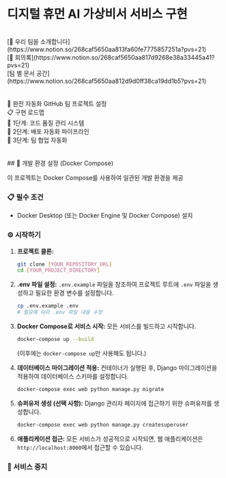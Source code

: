 # 디지털 휴먼 AI 가상비서 서비스 구현
</br>
[🤩 우리 팀을 소개합니다](https://www.notion.so/268caf5650aa813fa60fe7775857251a?pvs=21)
</br>
[📅 회의록](https://www.notion.so/268caf5650aa817d9268e38a33445a41?pvs=21)
</br>
[팀 별 문서 공간](https://www.notion.so/268caf5650aa812d9d0ff38ca19dd1b5?pvs=21)
</br>
</br>
</br>
🚀 완전 자동화 GitHub 팀 프로젝트 설정
</br>
📋 구현 로드맵
</br>
🎯 1단계: 코드 품질 관리 시스템
</br>
🚀 2단계: 배포 자동화 파이프라인
</br>
👥 3단계: 팀 협업 자동화
</br>
</br>
</br>
## 🚀 개발 환경 설정 (Docker Compose)

이 프로젝트는 Docker Compose를 사용하여 일관된 개발 환경을 제공

### 📋 필수 조건

*   Docker Desktop (또는 Docker Engine 및 Docker Compose) 설치

### ⚙️ 시작하기

1.  **프로젝트 클론:**
    ```bash
    git clone [YOUR_REPOSITORY_URL]
    cd [YOUR_PROJECT_DIRECTORY]
    ```

2.  **.env 파일 설정:**
    `.env.example` 파일을 참조하여 프로젝트 루트에 `.env` 파일을 생성하고 필요한 환경 변수를 설정합니다.
    ```bash
    cp .env.example .env
    # 필요에 따라 .env 파일 내용 수정
    ```

3.  **Docker Compose로 서비스 시작:**
    모든 서비스를 빌드하고 시작합니다.
    ```bash
    docker-compose up --build
    ```
    (이후에는 `docker-compose up`만 사용해도 됩니다.)

4.  **데이터베이스 마이그레이션 적용:**
    컨테이너가 실행된 후, Django 마이그레이션을 적용하여 데이터베이스 스키마를 설정합니다.
    ```bash
    docker-compose exec web python manage.py migrate
    ```

5.  **슈퍼유저 생성 (선택 사항):**
    Django 관리자 페이지에 접근하기 위한 슈퍼유저를 생성합니다.
    ```bash
    docker-compose exec web python manage.py createsuperuser
    ```

6.  **애플리케이션 접근:**
    모든 서비스가 성공적으로 시작되면, 웹 애플리케이션은 `http://localhost:8000`에서 접근할 수 있습니다.

### 🛑 서비스 중지
